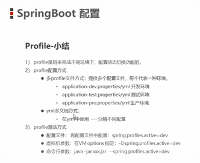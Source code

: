 ![image-20211210000214044](MarkDownImages/11-springboot配置-profile.assets/image-20211210000214044.png)